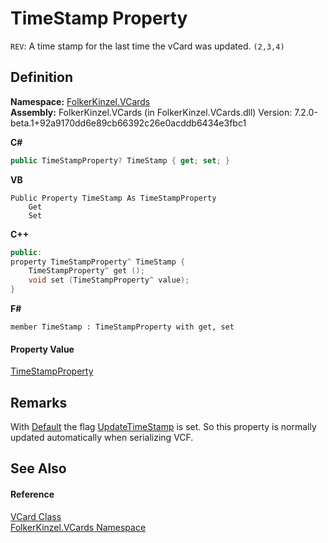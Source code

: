 # TimeStamp Property


`REV`: A time stamp for the last time the vCard was updated. `(2,3,4)`



## Definition
**Namespace:** <a href="67dce261-ab8f-dd0a-4c0c-bc2633c1719e.md">FolkerKinzel.VCards</a>  
**Assembly:** FolkerKinzel.VCards (in FolkerKinzel.VCards.dll) Version: 7.2.0-beta.1+92a9170dd6e89cb66392c26e0acddb6434e3fbc1

**C#**
``` C#
public TimeStampProperty? TimeStamp { get; set; }
```
**VB**
``` VB
Public Property TimeStamp As TimeStampProperty
	Get
	Set
```
**C++**
``` C++
public:
property TimeStampProperty^ TimeStamp {
	TimeStampProperty^ get ();
	void set (TimeStampProperty^ value);
}
```
**F#**
``` F#
member TimeStamp : TimeStampProperty with get, set
```



#### Property Value
<a href="7999d03f-25e2-de3c-24fb-65b1f65aef58.md">TimeStampProperty</a>

## Remarks
With <a href="30bedfe8-6ddb-6b4e-f5cf-c3f361041435.md">Default</a> the flag <a href="30bedfe8-6ddb-6b4e-f5cf-c3f361041435.md">UpdateTimeStamp</a> is set. So this property is normally updated automatically when serializing VCF.

## See Also


#### Reference
<a href="23413828-9a4a-2851-b88b-84d0afcb0031.md">VCard Class</a>  
<a href="67dce261-ab8f-dd0a-4c0c-bc2633c1719e.md">FolkerKinzel.VCards Namespace</a>  
